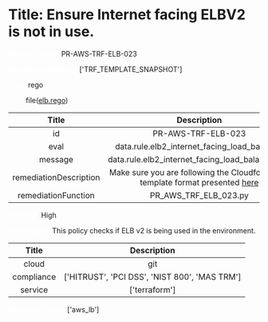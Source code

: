 



# Title: Ensure Internet facing ELBV2 is not in use.


***<font color="white">Master Test Id:</font>*** PR-AWS-TRF-ELB-023

***<font color="white">Master Snapshot Id:</font>*** ['TRF_TEMPLATE_SNAPSHOT']

***<font color="white">type:</font>*** rego

***<font color="white">rule:</font>*** file([elb.rego])  
  
  
  
  

|Title|Description|
| :---: | :---: |
|id|PR-AWS-TRF-ELB-023|
|eval|data.rule.elb2_internet_facing_load_balancer|
|message|data.rule.elb2_internet_facing_load_balancer_err|
|remediationDescription|Make sure you are following the Cloudformation template format presented <a href='https://registry.terraform.io/providers/hashicorp/aws/latest/docs/resources/lb' target='_blank'>here</a>|
|remediationFunction|PR_AWS_TRF_ELB_023.py|


***<font color="white">Severity:</font>*** High

***<font color="white">Description:</font>*** This policy checks if ELB v2 is being used in the environment.  
  
  

|Title|Description|
| :---: | :---: |
|cloud|git|
|compliance|['HITRUST', 'PCI DSS', 'NIST 800', 'MAS TRM']|
|service|['terraform']|


***<font color="white">Resource Types:</font>*** ['aws_lb']


[elb.rego]: https://github.com/prancer-io/prancer-compliance-test/tree/master/aws/terraform/elb.rego
